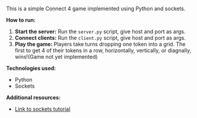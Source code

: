 This is a simple Connect 4 game implemented using Python and sockets.

**How to run:**
1. **Start the server:** Run the `server.py` script, give host and port as args.
2. **Connect clients:** Run the `client.py` script, give host and port as args.
3. **Play the game:** Players take turns dropping one token into a grid. The first to get 4 of their tokens in a row, horizontally, vertically, or diagnally, wins!(Game not yet implemented)

**Technologies used:**
* Python
* Sockets

**Additional resources:**
* [Link to sockets tutorial](https://docs.python.org/3/howto/sockets.html)
